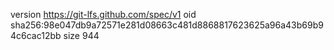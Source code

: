 version https://git-lfs.github.com/spec/v1
oid sha256:98e047db9a72571e281d08663c481d8868817623625a96a43b69b94c6cac12bb
size 944
